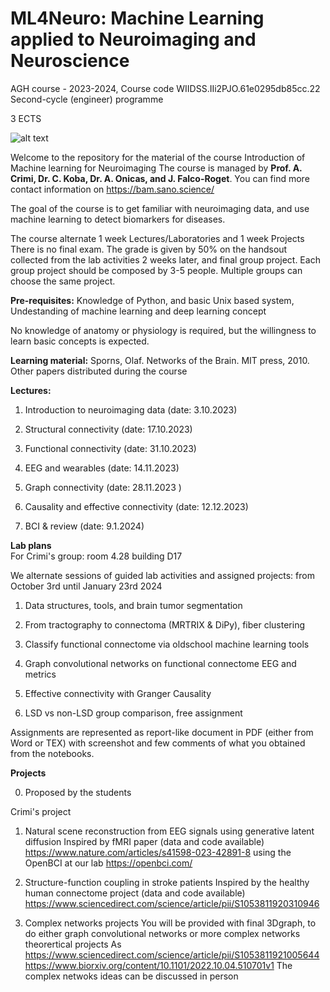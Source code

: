 # ML4Neuro:  Machine Learning applied to Neuroimaging and Neuroscience
AGH course - 2023-2024, Course code WIIDSS.IIi2PJO.61e0295db85cc.22
Second-cycle (engineer) programme 

3 ECTS

![alt text](https://github.com/alecrimiSano/ML4Neuro/blob/main/brain.jpg)

Welcome to the repository for the material of the course Introduction of Machine learning for Neuroimaging
The course is managed by **Prof. A. Crimi, Dr. C. Koba, Dr. A. Onicas, and J. Falco-Roget**. 
You can find more contact information on https://bam.sano.science/

The goal of the course is to get familiar with neuroimaging data, and use machine learning to detect biomarkers for diseases.

The course alternate 1 week Lectures/Laboratories and 1 week Projects
There is no final exam. The grade is given by 50% on the handsout collected from the lab activities 2 weeks later, and final group project.
Each group project should be composed by 3-5 people. Multiple groups can choose the same project.

**Pre-requisites:**
Knowledge of Python, and basic Unix based system,
Undestanding of machine learning and deep learning concept

No knowledge of anatomy or physiology is required, but the willingness to learn basic concepts is expected.

**Learning material:**
Sporns, Olaf. Networks of the Brain. MIT press, 2010. 
Other papers distributed during the course

**Lectures:**
1. Introduction to neuroimaging data (date: 3.10.2023)

2. Structural connectivity (date: 17.10.2023)
   
3. Functional connectivity (date: 31.10.2023)

4. EEG and wearables (date: 14.11.2023)

5. Graph connectivity (date: 28.11.2023 )

6. Causality and effective connectivity (date: 12.12.2023)

7. BCI  & review (date: 9.1.2024)


**Lab plans**  
For Crimi's group: room 4.28 building D17

We alternate sessions of guided lab activities and assigned projects:
from October 3rd until January 23rd 2024 

1. Data structures, tools, and brain tumor segmentation
   
2. From tractography to connectoma (MRTRIX & DiPy), fiber clustering

3. Classify functional connectome via oldschool machine learning tools

4. Graph convolutional networks on functional connectome EEG and metrics

5. Effective connectivity with Granger Causality

6. LSD vs non-LSD group comparison, free assignment

Assignments are represented as report-like document in PDF (either from Word or TEX) with screenshot and few comments
of what you obtained from the notebooks.

**Projects** 

0. Proposed by the students

Crimi's project 

1. Natural scene reconstruction from EEG signals using generative latent diffusion
Inspired by fMRI paper (data and code available)
https://www.nature.com/articles/s41598-023-42891-8
using the OpenBCI at our lab https://openbci.com/

2.  Structure-function coupling in stroke patients
Inspired by the healthy human connectome project (data and code available)
https://www.sciencedirect.com/science/article/pii/S1053811920310946

3. Complex networks projects
You will be provided with final 3Dgraph, to do either graph convolutional networks or more complex networks theorertical projects
As https://www.sciencedirect.com/science/article/pii/S1053811921005644
https://www.biorxiv.org/content/10.1101/2022.10.04.510701v1
The complex netwoks ideas can be discussed in person
